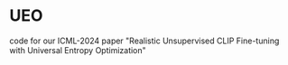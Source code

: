 # UEO
code for our ICML-2024 paper "Realistic Unsupervised CLIP Fine-tuning with Universal Entropy Optimization"
